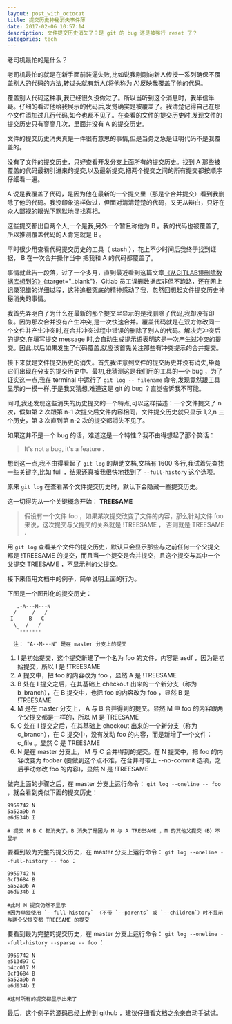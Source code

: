 ```yaml
---
layout: post_with_octocat
title: 提交历史神秘消失事件薄
date: 2017-02-06 10:57:14
description: 文件提交历史消失了？是 git 的 bug 还是被强行 reset 了？
categories: tech
---
```


老司机最怕的是什么？

老司机最怕的就是在新手面前装逼失败,比如说我刚刚向新人传授一系列确保不覆盖别人的代码的方法,转过头就有新人(将他称为 A)反映我覆盖了他的代码。

覆盖别人代码这种事,我已经很久没做过了。所以当听到这个消息时，我半信半疑。仔细的看过他给我展示的代码后,发觉确实是被覆盖了。我清楚记得自己在那个文件添加过几行代码,如今也都不见了。在查看的文件的提交历史时,发现文件的提交历史只有寥寥几次，里面并没有 A 的提交历史。

文件的提交历史消失真是一件很有意思的事情,但是当务之急是证明代码不是我覆盖的。

没有了文件的提交历史，只好查看开发分支上面所有的提交历史。找到 A 那些被覆盖的代码最初引进来的提交,以及最新提交,把两个提交之间的所有提交都按顺序仔细看一遍。

A 说是我覆盖了代码，是因为他在最新的一个提交里（那是个合并提交）看到我删除了他的代码。我没印象这样做过，但面对清清楚楚的代码，又无从辩白，只好在众人鄙视的眼光下默默地寻找真相。

这些提交都出自两个人,一个是我,另外一个暂且称他为 B 。我的代码也被覆盖了,所以推测覆盖代码的人肯定就是 B 。

平时很少用查看代码提交历史的工具（ stash ），花上不少时间后我终于找到证据， B 在一次合并操作当中 把我和 A 的代码都覆盖了。

事情就此告一段落，过了一个多月，直到最近看到这篇文章[《从GITLAB误删除数据库想到的》](http://coolshell.cn/articles/17680.html){:target="_blank"}，Gitlab 员工误删数据库非但不跑路，还在网上记录犯错的详细过程，这种追根究底的精神感动了我，忽然回想起文件提交历史神秘消失的事情。

我首先弄明白了为什么在最新的那个提交里显示的是我删除了代码,我却没有印象。因为那次合并没有产生冲突,是一次快速合并。覆盖代码就是在双方修改同一个文件并产生冲突时,在合并冲突过程中错误的删除了别人的代码。解决完冲突后的提交,在填写提交 message 时,会自动生成提示语表明这是一次产生过冲突的提交。因此,以后如果发生了代码覆盖,就应该首先关注那些有冲突提示的合并提交。

接下来就是文件提交历史的消失。首先我注意到文件的提交历史并没有消失,毕竟它们出现在分支的提交历史中。最初,我猜测这是我们用的工具的一个 bug ，为了证实这一点,我在 terminal 中运行了 `git log -- filename` 命令,发现竟然跟工具显示的一模一样,于是我又猜想,难道这是 git 的 bug ？直觉告诉我不可能。

同时,我还发现这些消失的历史提交的一个特点,可以这样描述：一个文件提交了 n 次，假如第 2 次跟第 n-1 次提交后文件内容相同，文件提交历史就只显示 1,2,n 三个历史，第 3 次直到第 n-2 次的提交都消失不见了。

如果这并不是一个 bug 的话，难道这是一个特性？我不由得想起了那个笑话： 

> It's not a bug, it's a feature . 

想到这一点,我不由得看起了 `git log` 的帮助文档,文档有 1600 多行,我试着先查找一些关键字,比如 full ，结果还真被我很快地找到了 `--full-history` 这个选项。

原来 `git log` 在查看某个文件提交历史时，默认下会隐藏一些提交历史。

这一切得先从一个关键概念开始： **TREESAME**

> 假设有一个文件 foo ，如果某次提交改变了文件的内容，那么针对文件 foo 来说，这次提交与父提交的关系就是 !TREESAME ， 否则就是 TREESAME .

用 `git log` 查看某个文件的提交历史，默认只会显示那些与之前任何一个父提交都是 !TREESAME 的提交，而且当一个提交是合并提交，且这个提交与其中一个父提交 TREESAME ，不显示别的父提交。

接下来借用文档中的例子，简单说明上面的行为。

下图是一个图形化的提交历史：

```
   .-A---M---N 
  /     /   / 
 I     B   C  
  \   /   /  
   `-------

  注： "A--M---N" 是在 master 分支上的提交
```

1. I 是初始提交，这个提交新建了一个名为 foo 的文件，内容是 asdf ，因为是初始提交，所以 I 是 !TREESAME
2. A 提交中，把 foo 的内容改为 foo ，显然 A 是 !TREESAME
3. B 处在 I 提交之后，在其基础上 checkout 出来的一个新分支（称为 b_branch），在 B 提交中，也把 foo 的内容改为 foo ，显然 B 是 !TREESAME
4. M 是在 master 分支上， A 与 B 合并得到的提交。显然 M 中 foo 的内容跟两个父提交都是一样的，所以 M 是 TREESAME
5. C 处在 I 提交之后，在其基础上 checkout 出来的一个新分支（称为 c_branch），在 C 提交中，没有发动 foo 的内容，而是新增了一个文件： c_file 。显然 C 是 TREESAME
6. N 是在 master 分支上， M 与 C 合并得到的提交。在 N 提交中，把 foo 的内容改变为 foobar (要做到这个点不难，在合并时带上 --no-commit 选项，之后手动修改 foo 的内容)，显然 N 是 !TREESAME

做完上面的步骤之后，在 master 分支上运行命令： `git log --oneline -- foo` ，就会看到类似下面的提交历史：

    9959742 N
    5a52a9b A
    e6d934b I
    
    # 提交 M B C 都消失了。B 消失了是因为 M 与 A TREESAME ，M 的其他父提交（B）不显示

要看到较为完整的提交历史，在 master 分支上运行命令： `git log --oneline --full-history -- foo` ：

    9959742 N
    0cf1684 B
    5a52a9b A
    e6d934b I
    
    #此时 M 提交仍然不显示
    #因为单独使用 `--full-history` （不带 `--parents` 或 `--children`）时不显示与两个父提交都 TREESAME 的提交


要看到最为完整的提交历史，在 master 分支上运行命令： `git log --oneline --full-history --sparse -- foo` ：

    9959742 N
    e513d97 C
    b4cc017 M
    0cf1684 B
    5a52a9b A
    e6d934b I

    #这时所有的提交都显示出来了

最后，这个例子的[源码](https://github.com/zymiboxpay/git_log_full_history)已经上传到 github ，建议仔细看文档之余亲自动手试试。